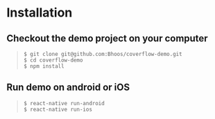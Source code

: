 # Installation

## Checkout the demo project on your computer
> `$ git clone git@github.com:Bhoos/coverflow-demo.git`  
> `$ cd coverflow-demo`  
> `$ npm install`  

## Run demo on android or iOS
> `$ react-native run-android`  
> `$ react-native run-ios`  
